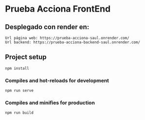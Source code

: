 # Prueba Acciona FrontEnd

## Desplegado con render en:
```
Url página web: https://prueba-acciona-saul.onrender.com/
Url backend: https://prueba-acciona-backend-saul.onrender.com/
```

## Project setup
```
npm install
```

### Compiles and hot-reloads for development
```
npm run serve
```

### Compiles and minifies for production
```
npm run build
```


